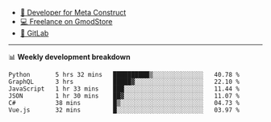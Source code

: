 - [🎈 Developer for Meta Construct](https://metastruct.net)
- [💻 Freelance on GmodStore](https://www.gmodstore.com/users/Tenrys)
- [🦊 GitLab](https://gitlab.com/Tenrys)

---

📊 **Weekly development breakdown**
<!--START_SECTION:waka-->

```text
Python       5 hrs 32 mins   ██████████▒░░░░░░░░░░░░░░   40.78 %
GraphQL      3 hrs           █████▓░░░░░░░░░░░░░░░░░░░   22.10 %
JavaScript   1 hr 33 mins    ███░░░░░░░░░░░░░░░░░░░░░░   11.44 %
JSON         1 hr 30 mins    ██▓░░░░░░░░░░░░░░░░░░░░░░   11.07 %
C#           38 mins         █▒░░░░░░░░░░░░░░░░░░░░░░░   04.73 %
Vue.js       32 mins         █░░░░░░░░░░░░░░░░░░░░░░░░   03.97 %
```

<!--END_SECTION:waka-->
